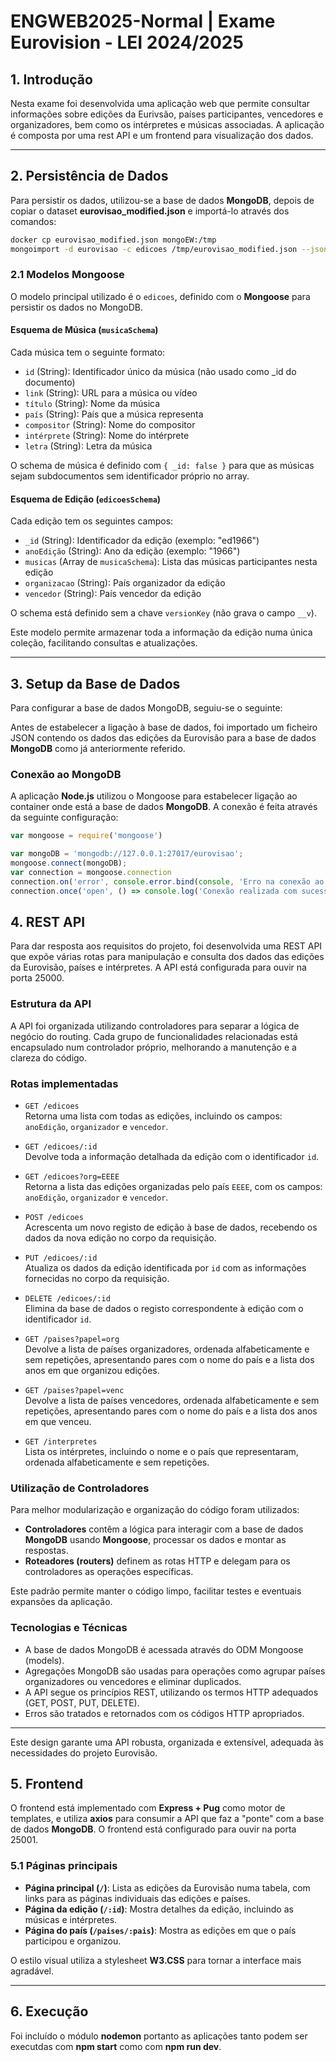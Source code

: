 # ENGWEB2025-Normal | Exame Eurovision - LEI 2024/2025

## 1. Introdução

Nesta exame foi desenvolvida uma aplicação web que permite consultar informações sobre edições da Eurivsão, países participantes, vencedores e organizadores, bem como os intérpretes e músicas associadas. A aplicação é composta por uma rest API e um frontend para visualização dos dados.

---

## 2. Persistência de Dados

Para persistir os dados, utilizou-se a base de dados **MongoDB**, depois de copiar o dataset **eurovisao_modified.json** e importá-lo através dos comandos:
```bash
docker cp eurovisao_modified.json mongoEW:/tmp
mongoimport -d eurovisao -c edicoes /tmp/eurovisao_modified.json --jsonArray
```

### 2.1 Modelos Mongoose

O modelo principal utilizado é o `edicoes`, definido com o **Mongoose** para persistir os dados no MongoDB.

#### Esquema de Música (`musicaSchema`)

Cada música tem o seguinte formato:

- `id` (String): Identificador único da música (não usado como _id do documento)
- `link` (String): URL para a música ou vídeo
- `título` (String): Nome da música
- `país` (String): País que a música representa
- `compositor` (String): Nome do compositor
- `intérprete` (String): Nome do intérprete
- `letra` (String): Letra da música

O schema de música é definido com `{ _id: false }` para que as músicas sejam subdocumentos sem identificador próprio no array.

#### Esquema de Edição (`edicoesSchema`)

Cada edição tem os seguintes campos:

- `_id` (String): Identificador da edição (exemplo: "ed1966")
- `anoEdição` (String): Ano da edição (exemplo: "1966")
- `musicas` (Array de `musicaSchema`): Lista das músicas participantes nesta edição
- `organizacao` (String): País organizador da edição
- `vencedor` (String): País vencedor da edição

O schema está definido sem a chave `versionKey` (não grava o campo `__v`).

Este modelo permite armazenar toda a informação da edição numa única coleção, facilitando consultas e atualizações.

---

## 3. Setup da Base de Dados

Para configurar a base de dados MongoDB, seguiu-se o seguinte:

Antes de estabelecer a ligação à base de dados, foi importado um ficheiro JSON contendo os dados das edições da Eurovisão para a base de dados **MongoDB** como já anteriormente referido.

### Conexão ao MongoDB

A aplicação **Node.js** utilizou o Mongoose para estabelecer ligação ao container onde está a base de dados **MongoDB**. A conexão é feita através da seguinte configuração:

```js
var mongoose = require('mongoose')

var mongoDB = 'mongodb://127.0.0.1:27017/eurovisao';
mongoose.connect(mongoDB);
var connection = mongoose.connection
connection.on('error', console.error.bind(console, 'Erro na conexão ao mongoDB'));
connection.once('open', () => console.log('Conexão realizada com sucesso'));
```

## 4. REST API

Para dar resposta aos requisitos do projeto, foi desenvolvida uma REST API que expõe várias rotas para manipulação e consulta dos dados das edições da Eurovisão, países e intérpretes. A API está configurada para ouvir na porta 25000.

### Estrutura da API

A API foi organizada utilizando controladores para separar a lógica de negócio do routing. Cada grupo de funcionalidades relacionadas está encapsulado num controlador próprio, melhorando a manutenção e a clareza do código.

### Rotas implementadas

- `GET /edicoes`  
  Retorna uma lista com todas as edições, incluindo os campos: `anoEdição`, `organizador` e `vencedor`.

- `GET /edicoes/:id`  
  Devolve toda a informação detalhada da edição com o identificador `id`.

- `GET /edicoes?org=EEEE`  
  Retorna a lista das edições organizadas pelo país `EEEE`, com os campos: `anoEdição`, `organizador` e `vencedor`.

- `POST /edicoes`  
  Acrescenta um novo registo de edição à base de dados, recebendo os dados da nova edição no corpo da requisição.

- `PUT /edicoes/:id`  
  Atualiza os dados da edição identificada por `id` com as informações fornecidas no corpo da requisição.

- `DELETE /edicoes/:id`  
  Elimina da base de dados o registo correspondente à edição com o identificador `id`.

- `GET /paises?papel=org`  
  Devolve a lista de países organizadores, ordenada alfabeticamente e sem repetições, apresentando pares com o nome do país e a lista dos anos em que organizou edições.

- `GET /paises?papel=venc`  
  Devolve a lista de países vencedores, ordenada alfabeticamente e sem repetições, apresentando pares com o nome do país e a lista dos anos em que venceu.

- `GET /interpretes`  
  Lista os intérpretes, incluindo o nome e o país que representaram, ordenada alfabeticamente e sem repetições.

### Utilização de Controladores

Para melhor modularização e organização do código foram utilizados:

- **Controladores** contêm a lógica para interagir com a base de dados **MongoDB** usando **Mongoose**, processar os dados e montar as respostas.  
- **Roteadores (routers)** definem as rotas HTTP e delegam para os controladores as operações específicas.

Este padrão permite manter o código limpo, facilitar testes e eventuais expansões da aplicação.

### Tecnologias e Técnicas

- A base de dados MongoDB é acessada através do ODM Mongoose (models).  
- Agregações MongoDB são usadas para operações como agrupar países organizadores ou vencedores e eliminar duplicados.  
- A API segue os princípios REST, utilizando os termos HTTP adequados (GET, POST, PUT, DELETE).  
- Erros são tratados e retornados com os códigos HTTP apropriados.

---

Este design garante uma API robusta, organizada e extensível, adequada às necessidades do projeto Eurovisão.

## 5. Frontend

O frontend está implementado com **Express + Pug** como motor de templates, e utiliza **axios** para consumir a API que faz a "ponte" com a base de dados **MongoDB**.  O frontend está configurado para ouvir na porta 25001.

### 5.1 Páginas principais

- **Página principal (`/`)**: Lista as edições da Eurovisão numa tabela, com links para as páginas individuais das edições e países.
- **Página da edição (`/:id`)**: Mostra detalhes da edição, incluindo as músicas e intérpretes.
- **Página do país (`/paises/:pais`)**: Mostra as edições em que o país participou e organizou.

O estilo visual utiliza a stylesheet **W3.CSS** para tornar a interface mais agradável.

---

## 6. Execução

Foi incluído o módulo **nodemon** portanto as aplicações tanto podem ser executdas com **npm start** como com **npm run dev**.
